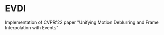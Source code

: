 # EVDI
Implementation of CVPR'22 paper "Unifying Motion Deblurring and Frame Interpolation with Events"
